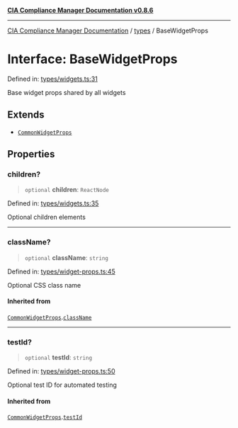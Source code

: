 [**CIA Compliance Manager Documentation v0.8.6**](../../README.md)

***

[CIA Compliance Manager Documentation](../../modules.md) / [types](../README.md) / BaseWidgetProps

# Interface: BaseWidgetProps

Defined in: [types/widgets.ts:31](https://github.com/Hack23/cia-compliance-manager/blob/050a250237d6f621490781dbdf95155919f35aed/src/types/widgets.ts#L31)

Base widget props shared by all widgets

## Extends

- [`CommonWidgetProps`](CommonWidgetProps.md)

## Properties

### children?

> `optional` **children**: `ReactNode`

Defined in: [types/widgets.ts:35](https://github.com/Hack23/cia-compliance-manager/blob/050a250237d6f621490781dbdf95155919f35aed/src/types/widgets.ts#L35)

Optional children elements

***

### className?

> `optional` **className**: `string`

Defined in: [types/widget-props.ts:45](https://github.com/Hack23/cia-compliance-manager/blob/050a250237d6f621490781dbdf95155919f35aed/src/types/widget-props.ts#L45)

Optional CSS class name

#### Inherited from

[`CommonWidgetProps`](CommonWidgetProps.md).[`className`](CommonWidgetProps.md#classname)

***

### testId?

> `optional` **testId**: `string`

Defined in: [types/widget-props.ts:50](https://github.com/Hack23/cia-compliance-manager/blob/050a250237d6f621490781dbdf95155919f35aed/src/types/widget-props.ts#L50)

Optional test ID for automated testing

#### Inherited from

[`CommonWidgetProps`](CommonWidgetProps.md).[`testId`](CommonWidgetProps.md#testid)
